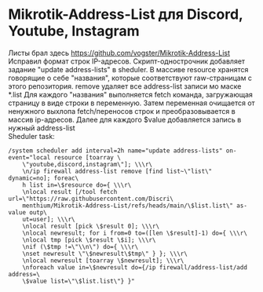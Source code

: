 # Mikrotik-Address-List для Discord, Youtube, Instagram 
Листы брал здесь
https://github.com/vogster/Mikrotik-Address-List
Исправил формат строк IP-адресов. 
Скрипт-однострочник добавляет задание "update address-lists" в sheduler. 
В массиве resource хранятся говорящие о себе "названия", которые соответствуют raw-страницам с этого репозитория.
remove удаляет все address-list записи мо маске *.list
Для каждого "названия" выполняется fetch команда, загружающая страницу в виде строки в переменную. Затем переменная очищается от ненужного выхлопа fetch/переносов строк и преобразовывается в массив ip-адресов. Далее для каждого $value добавляется запись в нужный address-list       
Sheduler task:
```
/system scheduler add interval=2h name="update address-lists" on-event="local resource [toarray \
    \"youtube,discord,instagram\"]; \\\r\
    \n/ip firewall address-list remove [find list~\"list\" dynamic=no]; foreac\
    h list in=\$resource do={ \\\r\
    \nlocal result [/tool fetch url=\"https://raw.githubusercontent.com/Discri\
    menthium/Mikrotik-Address-List/refs/heads/main/\$list.list\" as-value outp\
    ut=user]; \\\r\
    \nlocal result [pick \$result 0]; \\\r\
    \nlocal newresult; for i from=0 to=([len \$result]-1) do={ \\\r\
    \nlocal tmp [pick \$result \$i]; \\\r\
    \nif (\$tmp !=\"\\n\") do={ \\\r\
    \nset newresult \"\$newresult\$tmp\" } }; \\\r\
    \nlocal newresult [toarray \$newresult]; \\\r\
    \nforeach value in=\$newresult do={/ip firewall/address-list/add address=\
    \$value list=\"\$list.list\"} }"
```
